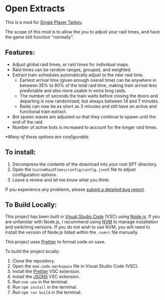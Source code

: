 # Open Extracts

This is a mod for [Single Player Tarkov](https://www.sp-tarkov.com/).

The scope of this mod is to allow the you to adjust your raid times, and have the game still function "normally".

## Features:

 - Adjust global raid times, or raid times for individual maps.
 - Raid times can be random ranges, grouped, and weighted.
 - Extract train schedules automatically adjust to the new raid time.
     - Earliest arrival time (given enough overall time) can be anywhere in between 35% to 80% of the total raid time, making train arrival less predictable and also more usable in extra long raids.
    - The number of seconds the train waits before closing the doors and departing is now randomized; but always between 14 and 7 minutes.
    - Raids can now be as short as 3 minutes and still have an active and functional train extract.
 - Bot spawn waves are adjusted so that they continue to spawn until the end of the raid.
 - Number of active bots is increased to account for the longer raid times.

_\*Many of these options are configurable._

## To install:

1. Decompress the contents of the download into your root SPT directory.
2. Open the `CustomRaidTimes/config/config.json5` file to adjust configuration options.
3. Leave a review and let me know what you think.

If you experience any problems, please [submit a detailed bug report](https://github.com/refringe/CustomRaidTimes/issues).

## To Build Locally:

This project has been built in [Visual Studio Code](https://code.visualstudio.com/) (VSC) using [Node.js](https://nodejs.org/). If you are unfamiliar with Node.js, I recommend using [NVM](https://github.com/nvm-sh/nvm) to manage installation and switching versions. If you do not wish to use NVM, you will need to install the version of Node.js listed within the `.nvmrc` file manually.

This project uses [Prettier](https://prettier.io/) to format code on save.

To build the project locally:

1. Clone the repository.
2. Open the `mod.code-workspace` file in Visual Studio Code (VSC).
3. Install the [Prettier](https://marketplace.visualstudio.com/items?itemName=esbenp.prettier-vscode) VSC extension.
4. Install the [JSON5](https://marketplace.visualstudio.com/items?itemName=mrmlnc.vscode-json5) VSC extension.
5. Run `nvm use` in the terminal.
6. Run `npm install` in the terminal.
7. Run `npm run build` in the terminal.
